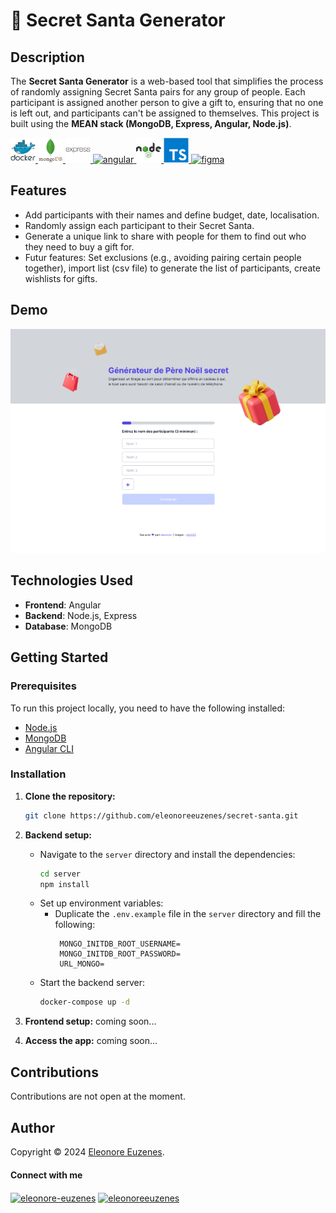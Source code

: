 # 🎅 Secret Santa Generator

## Description

The **Secret Santa Generator** is a web-based tool that simplifies the process of randomly assigning Secret Santa pairs for any group of people. Each participant is assigned another person to give a gift to, ensuring that no one is left out, and participants can't be assigned to themselves. This project is built using the **MEAN stack (MongoDB, Express, Angular, Node.js)**.

<p align="left">  <a href="https://www.docker.com/" target="_blank" rel="noreferrer"> <img src="https://raw.githubusercontent.com/devicons/devicon/master/icons/docker/docker-original-wordmark.svg" alt="docker" width="40" height="40"/> </a> <a href="https://www.mongodb.com/" target="_blank" rel="noreferrer"> <img src="https://raw.githubusercontent.com/devicons/devicon/master/icons/mongodb/mongodb-original-wordmark.svg" alt="mongodb" width="40" height="40"/> </a><a href="https://expressjs.com" target="_blank" rel="noreferrer"> <img src="https://raw.githubusercontent.com/devicons/devicon/master/icons/express/express-original-wordmark.svg" alt="express" width="40" height="40"/> </a><a href="https://angular.io" target="_blank" rel="noreferrer"> <img src="https://angular.io/assets/images/logos/angular/angular.svg" alt="angular" width="40" height="40"/> </a><a href="https://nodejs.org" target="_blank" rel="noreferrer"> <img src="https://raw.githubusercontent.com/devicons/devicon/master/icons/nodejs/nodejs-original-wordmark.svg" alt="nodejs" width="40" height="40"/> </a> <a href="https://www.typescriptlang.org/" target="_blank" rel="noreferrer"> <img src="https://raw.githubusercontent.com/devicons/devicon/master/icons/typescript/typescript-original.svg" alt="typescript" width="40" height="40"/> </a> <a href="https://www.figma.com/" target="_blank" rel="noreferrer"> <img src="https://www.vectorlogo.zone/logos/figma/figma-icon.svg" alt="figma" width="40" height="40"/> </a></p>

## Features

- Add participants with their names and define budget, date, localisation.
- Randomly assign each participant to their Secret Santa.
- Generate a unique link to share with people for them to find out who they need to buy a gift for.
- Futur features: Set exclusions (e.g., avoiding pairing certain people together), import list (csv file) to generate the list of participants, create wishlists for gifts.

## Demo



![Screenshot of the app](secret-santa-demo.png)

## Technologies Used

- **Frontend**: Angular
- **Backend**: Node.js, Express
- **Database**: MongoDB

## Getting Started

### Prerequisites

To run this project locally, you need to have the following installed:

- [Node.js](https://nodejs.org/)
- [MongoDB](https://www.mongodb.com/)
- [Angular CLI](https://angular.io/cli)

### Installation

1. **Clone the repository:**
   ```bash
   git clone https://github.com/eleonoreeuzenes/secret-santa.git
   ```

2. **Backend setup:**
   - Navigate to the `server` directory and install the dependencies:
     ```bash
     cd server
     npm install
     ```
   - Set up environment variables:
     - Duplicate the `.env.example` file in the `server` directory and fill the following:
       ```
        MONGO_INITDB_ROOT_USERNAME=
        MONGO_INITDB_ROOT_PASSWORD=
        URL_MONGO=
       ```
   - Start the backend server:
     ```bash
     docker-compose up -d
     ```

3. **Frontend setup:**
    coming soon...

4. **Access the app:**
    coming soon...

## Contributions
 Contributions are not open at the moment.

 ## Author
Copyright © 2024 [Eleonore Euzenes](https://github.com/eleonoreeuzenes).
 #### Connect with me
<p align="left">
<a href="https://linkedin.com/in/eleonore-euzenes" target="blank"><img align="center" src="https://raw.githubusercontent.com/rahuldkjain/github-profile-readme-generator/master/src/images/icons/Social/linked-in-alt.svg" alt="eleonore-euzenes" height="30" width="40" /></a>
<a href="https://www.behance.net/eleonoreeuzenes" target="blank"><img align="center" src="https://raw.githubusercontent.com/rahuldkjain/github-profile-readme-generator/master/src/images/icons/Social/behance.svg" alt="eleonoreeuzenes" height="30" width="40" /></a>
</p>